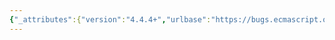 ```yaml
---
{"_attributes":{"version":"4.4.4+","urlbase":"https://bugs.ecmascript.org/","maintainer":"dherman@mozilla.com"},"bug":{"bug_id":2900,"creation_ts":"2014-05-27 08:51:00 -0700","short_desc":"19.2.3.2 Function.prototype.bind: Incorrect argument to BoundFunctionTargetRealm","delta_ts":"2014-07-19 18:46:56 -0700","product":"Draft for 6th Edition","component":"technical issue","version":"Rev 25: May 22, 2014 Draft","rep_platform":"All","op_sys":"All","bug_status":"RESOLVED","resolution":"FIXED","priority":"Normal","bug_severity":"normal","everconfirmed":true,"reporter":{"uid":"andrebargull","name":"André Bargull"},"assigned_to":{"uid":"allen","name":"Allen Wirfs-Brock"},"long_desc":[{"commentid":8645,"comment_count":0,"who":{"uid":"andrebargull","name":"André Bargull"},"bug_when":"2014-05-27 08:51:42 -0700","thetext":"19.2.3.2 Function.prototype.bind ( thisArg , ...args ), step 8.\n\nChange `Target` to `F` in step 10, BoundFunctionTargetRealm is only applicable for bound functions."},{"commentid":9176,"comment_count":1,"who":{"uid":"allen","name":"Allen Wirfs-Brock"},"bug_when":"2014-07-12 09:48:30 -0700","thetext":"BoundFunctionTargetRealm has been replaced by GetFucntionRealm which works for all kinds of functions.\n\nfixed in rev26 editor's draft"},{"commentid":9397,"comment_count":2,"who":{"uid":"allen","name":"Allen Wirfs-Brock"},"bug_when":"2014-07-19 18:46:56 -0700","thetext":"fixed in rev26"}]}}
---
```

